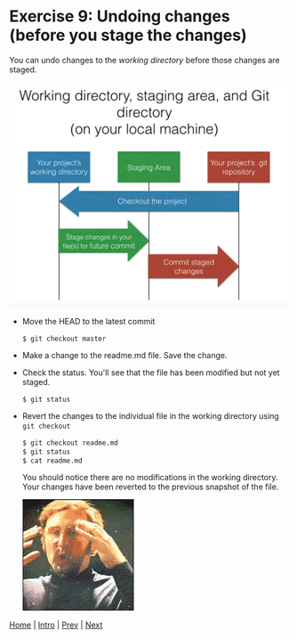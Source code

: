 # Exercise 9: Undoing changes (before you stage the changes)

You can undo changes to the _working directory_ before those changes are staged.

![Git stage diagram](/static/assets/img/git-stage-diagram.png)

- Move the HEAD to the latest commit

  ```
  $ git checkout master
  ```

- Make a change to the readme.md file.  Save the change.

- Check the status.  You'll see that the file has been modified but not yet staged.

  ```
  $ git status
  ```

- Revert the changes to the individual file in the working directory using `git checkout`

  ```
  $ git checkout readme.md
  $ git status
  $ cat readme.md
  ```

  You should notice there are no modifications in the working directory.  Your changes have been reverted to the previous snapshot of the file.  

  ![Git mind blown](/static/assets/img/giphy-mind-blown1.gif)



[Home](/)   |   [Intro](/intro/)   |   [Prev](/intro/8)   |   [Next](/intro/10)
